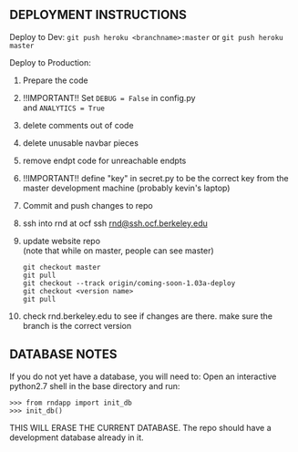 DEPLOYMENT INSTRUCTIONS
------

Deploy to Dev:
`git push heroku <branchname>:master`
or
`git push heroku master`

Deploy to Production:

1. Prepare the code
  1. !!IMPORTANT!! Set
        `DEBUG = False` in config.py  
        and `ANALYTICS = True`
  2. delete comments out of code
  3. delete unusable navbar pieces
  4. remove endpt code for unreachable endpts 
  5. !!IMPORTANT!! define "key" in secret.py to be the correct key from the master development machine (probably kevin's laptop)
2.  Commit and push changes to repo
3.  ssh into rnd at ocf
        ssh rnd@ssh.ocf.berkeley.edu
4.  update website repo  
    (note that while on master, people can see master)
    
        git checkout master
        git pull
        git checkout --track origin/coming-soon-1.03a-deploy
        git checkout <version name>
        git pull

5.  check rnd.berkeley.edu to see if changes are there.
    make sure the branch is the correct version


DATABASE NOTES
------

If you do not yet have a database, you will need to:
Open an interactive python2.7 shell in the base directory and run:

    >>> from rndapp import init_db
    >>> init_db()

THIS WILL ERASE THE CURRENT DATABASE. The repo should have a development database already in it.
